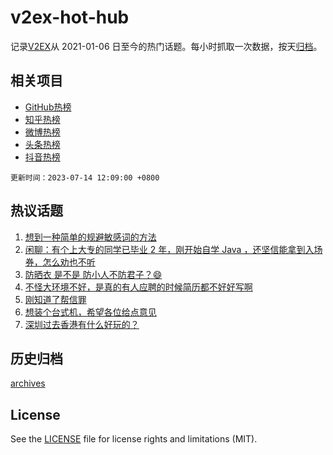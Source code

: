 # v2ex-hot-hub

 记录[V2EX](https://www.v2ex.com/)从 2021-01-06 日至今的热门话题。每小时抓取一次数据，按天[归档](archives)。
 
 ## 相关项目

- [GitHub热榜](https://github.com/lonnyzhang423/github-hot-hub)
- [知乎热榜](https://github.com/lonnyzhang423/zhihu-hot-hub)
- [微博热榜](https://github.com/lonnyzhang423/weibo-hot-hub)
- [头条热榜](https://github.com/lonnyzhang423/toutiao-hot-hub)
- [抖音热榜](https://github.com/lonnyzhang423/douyin-hot-hub)


 `更新时间：2023-07-14 12:09:00 +0800`

## 热议话题

1. [想到一种简单的规避敏感词的方法](https://www.v2ex.com/t/956482)
1. [闲聊：有个上大专的同学已毕业 2 年，刚开始自学 Java ，还坚信能拿到入场券，怎么劝也不听](https://www.v2ex.com/t/956631)
1. [防晒衣 是不是 防小人不防君子？😄](https://www.v2ex.com/t/956636)
1. [不怪大环境不好，是真的有人应聘的时候简历都不好好写啊](https://www.v2ex.com/t/956633)
1. [刚知道了帮信罪](https://www.v2ex.com/t/956674)
1. [想装个台式机，希望各位给点意见](https://www.v2ex.com/t/956585)
1. [深圳过去香港有什么好玩的？](https://www.v2ex.com/t/956627)

## 历史归档

[archives](archives)

## License

See the [LICENSE](LICENSE) file for license rights and limitations (MIT).
